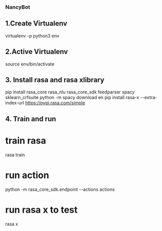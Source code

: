 ### NancyBot
## 1.Create Virtualenv
virtualenv -p python3 env
## 2.Active Virtualenv
source env/bin/activate
## 3. Install rasa and rasa xlibrary
pip install rasa_core rasa_nlu rasa_core_sdk feedparser spacy  sklearn_crfsuite
python -m spacy download en
pip install rasa-x --extra-index-url https://pypi.rasa.com/simple
## 4. Train and run
# train rasa
rasa train
# run action
python -m rasa_core_sdk.endpoint --actions actions
# run rasa x to test
rasa x


